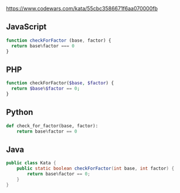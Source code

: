 https://www.codewars.com/kata/55cbc3586671f6aa070000fb

## JavaScript
```js
function checkForFactor (base, factor) {
  return base%factor === 0
}
```

## PHP
```php
function checkForFactor($base, $factor) {
  return $base%$factor == 0;
}
```

## Python
```python
def check_for_factor(base, factor):
    return base%factor == 0
```

## Java
```java
public class Kata {
    public static boolean checkForFactor(int base, int factor) {
        return base%factor == 0;
    }
}
```